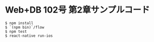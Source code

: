 # Web+DB 102号 第2章サンプルコード

```
$ npm install
$ `(npm bin)`/flow
$ npm test
$ react-native run-ios
```

